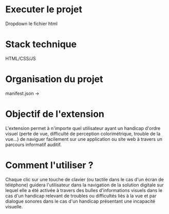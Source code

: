 # Executer le projet

Dropdown le fichier html

# Stack technique

HTML/CSS/JS

# Organisation du projet

manifest.json -> 

# Objectif de l'extension

L'extension permet à n'importe quel utilisateur ayant un handicap d'ordre visuel (perte de vue, difficulté de perception colorimétrique, trouble de la vue...) de naviguer facilement sur une application ou site web à travers un parcours informatif auditif.

# Comment l'utiliser ?

Chaque clic sur une touche de clavier (ou tactile dans le cas d'un écran de téléphone) guidera l'utilisateur dans la navigation de la solution digitale sur lequel elle a été activée à travers des bulles d'informations visuels dans le cas d'un handicap relevant de troubles ou difficultés liés à la vue et par dialogue sonores dans le cas d'un handicap présentant une incapacité visuelle. 
